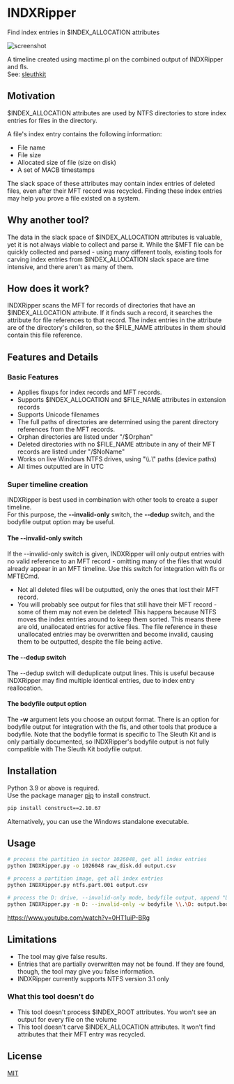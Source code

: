 # INDXRipper
Find index entries in $INDEX_ALLOCATION attributes

![screenshot](https://user-images.githubusercontent.com/84273110/118458300-42e4ae00-b703-11eb-8e59-bcb9de00ca89.png)

A timeline created using mactime.pl on the combined output of INDXRipper and fls.  
See: [sleuthkit](https://github.com/sleuthkit/sleuthkit)
## Motivation
$INDEX_ALLOCATION attributes are used by NTFS directories to store index entries for files in the directory.

A file's index entry contains the following information:

* File name
* File size
* Allocated size of file (size on disk)
* A set of MACB timestamps

The slack space of these attributes may contain index entries of deleted files, even after their MFT record was recycled. Finding these index entries may help you prove a file existed on a system.
## Why another tool?
The data in the slack space of $INDEX_ALLOCATION attributes is valuable, yet it is not always viable to collect and parse it. While the $MFT file can be quickly collected and parsed - using many different tools, existing tools for carving index entries from $INDEX_ALLOCATION slack space are time intensive, and there aren't as many of them.
## How does it work?
INDXRipper scans the MFT for records of directories that have an $INDEX_ALLOCATION attribute. If it finds such a record, it searches the attribute for file references to that record. The index entries in the attribute are of the directory's children, so the $FILE_NAME attributes in them should contain this file reference.

## Features and Details
### Basic Features
* Applies fixups for index records and MFT records.
* Supports $INDEX_ALLOCATION and $FILE_NAME attributes in extension records
* Supports Unicode filenames
* The full paths of directories are determined using the parent directory references from the MFT records.
* Orphan directories are listed under "/$Orphan"
* Deleted directories with no $FILE_NAME attribute in any of their MFT records are listed under "/$NoName"
* Works on live Windows NTFS drives, using "\\\\.\\" paths (device paths)
* All times outputted are in UTC

### Super timeline creation
INDXRipper is best used in combination with other tools to create a super timeline.  
For this purpose, the **--invalid-only** switch, the **--dedup** switch, and the bodyfile output option may be useful.

#### The --invalid-only switch
If the --invalid-only switch is given, INDXRipper will only output entries with no valid reference to an MFT record - omitting many of the files that would already  appear in an MFT timeline. Use this switch for integration with fls or MFTECmd.
* Not all deleted files will be outputted, only the ones that lost their MFT record.
* You will probably see output for files that still have their MFT record - some of them may not even be deleted! This happens because NTFS moves the index entries around to keep them sorted. This means there are old, unallocated entries for active files. The file reference in these unallocated entries may be overwritten and become invalid, causing them to be outputted, despite the file being active.

#### The --dedup switch
The --dedup switch will deduplicate output lines. This is useful because INDXRipper may find multiple identical entries, due to index entry reallocation.

#### The bodyfile output option
The **-w** argument lets you choose an output format. There is an option for bodyfile output for integration with the fls, and other tools that produce a bodyfile. Note that the bodyfile format is specific to The Sleuth Kit and is only partially documented, so INDXRipper's bodyfile output is not fully compatible with The Sleuth Kit bodyfile output.

## Installation 
Python 3.9 or above is required.  
Use the package manager [pip](https://pip.pypa.io/en/stable/) to install construct.
```bash
pip install construct==2.10.67
```
Alternatively, you can use the Windows standalone executable. 

## Usage
```bash
# process the partition in sector 1026048, get all index entries
python INDXRipper.py -o 1026048 raw_disk.dd output.csv

# process a partition image, get all index entries
python INDXRipper.py ntfs.part.001 output.csv

# process the D: drive, --invalid-only mode, bodyfile output, append "D:" to all the paths
python INDXRipper.py -m D: --invalid-only -w bodyfile \\.\D: output.bodyfile
```
https://www.youtube.com/watch?v=0HT1uiP-BRg

## Limitations
* The tool may give false results.
* Entries that are partially overwritten may not be found. If they are found, though, the tool may give you false information.
* INDXRipper currently supports NTFS version 3.1 only

### What this tool doesn't do
* This tool doesn't process $INDEX_ROOT attributes. You won't see an output for every file on the volume
* This tool doesn't carve $INDEX_ALLOCATION attributes. It won't find attributes that their MFT entry was recycled.


## License
[MIT](https://choosealicense.com/licenses/mit/)
